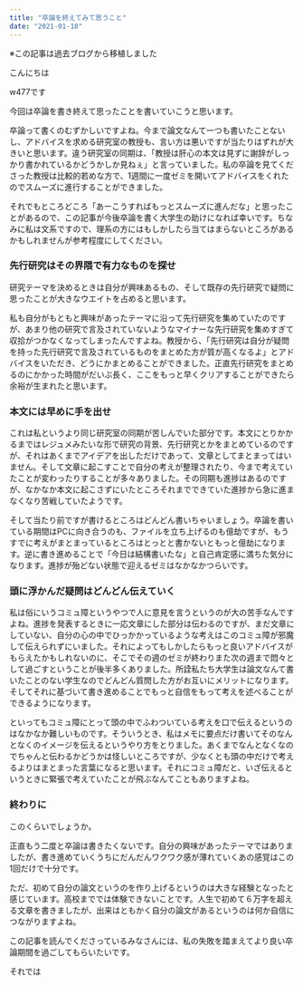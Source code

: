 ```yaml
---
title: "卒論を終えてみて思うこと"
date: "2021-01-18"
---
```


※この記事は過去ブログから移植しました



こんにちは

w477です







今回は卒論を書き終えて思ったことを書いていこうと思います。




卒論って書くのむずかしいですよね。今まで論文なんて一つも書いたことないし、アドバイスを求める研究室の教授も、言い方は悪いですが当たりはずれが大きいと思います。違う研究室の同期は、「教授は肝心の本文は見ずに謝辞がしっかり書かれているかどうかしか見ねぇ」と言っていました。私の卒論を見てくださった教授は比較的若めな方で、1週間に一度ゼミを開いてアドバイスをくれたのでスムーズに進行することができました。




それでもところどころ「あーこうすればもっとスムーズに進んだな」と思ったことがあるので、この記事が今後卒論を書く大学生の助けになれば幸いです。ちなみに私は文系ですので、理系の方にはもしかしたら当てはまらないところがあるかもしれませんが参考程度にしてください。










### 先行研究はその界隈で有力なものを探せ

研究テーマを決めるときは自分が興味あるもの、そして既存の先行研究で疑問に思ったことが大きなウエイトを占めると思います。




私も自分がもともと興味があったテーマに沿って先行研究を集めていたのですが、あまり他の研究で言及されていないようなマイナーな先行研究を集めすぎて収拾がつかなくなってしまったんですよね。教授から、「先行研究は自分が疑問を持った先行研究で言及されているものをまとめた方が質が高くなるよ」とアドバイスをいただき、どうにかまとめることができました。正直先行研究をまとめるのにかかった時間がだいぶ長く、ここをもっと早くクリアすることができたら余裕が生まれたと思います。










### 本文には早めに手を出せ

これは私というより同じ研究室の同期が苦しんでいた部分です。本文にとりかかるまではレジュメみたいな形で研究の背景、先行研究とかをまとめているのですが、それはあくまでアイデアを出しただけであって、文章としてまとまってはいません。そして文章に起こすことで自分の考えが整理されたり、今まで考えていたことが変わったりすることが多々ありました。その同期も進捗はあるのですが、なかなか本文に起こさずにいたところそれまでできていた進捗から急に進まなくなり苦戦していたようです。




そして当たり前ですが書けるところはどんどん書いちゃいましょう。卒論を書いている期間はPCに向き合うのも、ファイルを立ち上げるのも億劫ですが、もうすでに考えがまとまっているところはとっとと書かないともっと億劫になります。逆に書き進めることで「今日は結構書いたな」と自己肯定感に満ちた気分になります。進捗が殆どない状態で迎えるゼミはなかなかつらいです。










### 頭に浮かんだ疑問はどんどん伝えていく

私は俗にいうコミュ障というやつで人に意見を言うというのが大の苦手なんですよね。進捗を発表するときに一応文章にした部分は伝わるのですが、まだ文章にしていない、自分の心の中でひっかかっているような考えはこのコミュ障が邪魔して伝えられずにいました。それによってもしかしたらもっと良いアドバイスがもらえたかもしれないのに、そこでその週のゼミが終わりまた次の週まで悶々として過ごすということが後半多くありました。所詮私たち大学生は論文なんて書いたことのない学生なのでどんどん質問した方がお互いにメリットになります。そしてそれに基づいて書き進めることでもっと自信をもって考えを述べることができるようになります。

といってもコミュ障にとって頭の中でふわついている考えを口で伝えるというのはなかなか難しいものです。そういうとき、私はメモに要点だけ書いてそのなんとなくのイメージを伝えるというやり方をとりました。あくまでなんとなくなのでちゃんと伝わるかどうかは怪しいところですが、少なくとも頭の中だけで考えるよりはまとまった言葉になると思います。それにコミュ障だと、いざ伝えるというときに緊張で考えていたことが飛ぶなんてこともありますよね。










### 終わりに

このくらいでしょうか。

正直もう二度と卒論は書きたくないです。自分の興味があったテーマではありましたが、書き進めていくうちにだんだんワクワク感が薄れていくあの感覚はこの1回だけで十分です。

ただ、初めて自分の論文というのを作り上げるというのは大きな経験となったと感じています。高校まででは体験できないことです。人生で初めて６万字を超える文章を書きましたが、出来はともかく自分の論文があるというのは何か自信につながりますよね。




この記事を読んでくださっているみなさんには、私の失敗を踏まえてより良い卒論期間を過ごしてもらいたいです。




それでは